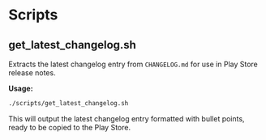 # Scripts

## get_latest_changelog.sh

Extracts the latest changelog entry from `CHANGELOG.md` for use in Play Store release notes.

**Usage:**
```bash
./scripts/get_latest_changelog.sh
```

This will output the latest changelog entry formatted with bullet points, ready to be copied to the Play Store.
